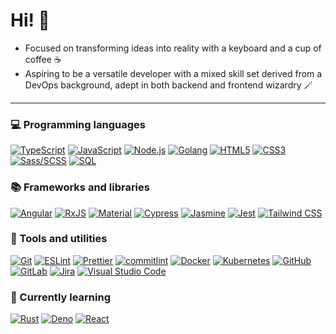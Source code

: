 <div>

# Hi! 👋

- Focused on transforming ideas into reality with a keyboard and a cup of coffee ☕
- Aspiring to be a versatile developer with a mixed skill set derived from a DevOps background, adept in both backend and frontend wizardry 🪄

</div>

---

<div>

### 💻 Programming languages

<a href="https://www.typescriptlang.org/"><img alt="TypeScript" src="https://img.shields.io/badge/TypeScript-007ACC.svg?logo=typescript&cacheSeconds=604800&logoColor=white"></a>
<a href="https://developer.mozilla.org/en-US/docs/Web/JavaScript"><img alt="JavaScript" src="https://img.shields.io/badge/JavaScript-F7DF1E.svg?logo=javascript&cacheSeconds=604800&logoColor=black"></a>
<a href="https://nodejs.org/"><img alt="Node.js" src="https://img.shields.io/badge/Node.js-43853D.svg?logo=node.js&cacheSeconds=604800&logoColor=white"></a>
<a href="https://go.dev/"><img alt="Golang" src="https://img.shields.io/badge/Golang-00ADD8.svg?logo=go&cacheSeconds=604800&logoColor=white"></a>
<a href="https://developer.mozilla.org/en-US/docs/Glossary/HTML5"><img alt="HTML5" src="https://img.shields.io/badge/HTML-E34F26.svg?logo=html5&cacheSeconds=604800&logoColor=white"></a>
<a href="https://developer.mozilla.org/en-US/docs/Web/CSS"><img alt="CSS3" src="https://img.shields.io/badge/CSS-1572B6.svg?logo=css3&cacheSeconds=604800&logoColor=white"></a>
<a href="https://sass-lang.com/"><img alt="Sass/SCSS" src="https://img.shields.io/badge/Sass-CC6699.svg?logo=sass&cacheSeconds=604800&logoColor=white"></a>
<a href="https://developer.mozilla.org/en-US/docs/Glossary/SQL"><img alt="SQL" src="https://img.shields.io/badge/SQL-025E8C.svg?logo=redis&cacheSeconds=604800&logoColor=white"></a>

### 📚 Frameworks and libraries

<a href="https://angular.dev/"><img alt="Angular" src="https://img.shields.io/badge/Angular-DD0031.svg?logo=angular&cacheSeconds=604800&logoColor=white"></a>
<a href="https://rxjs.dev/"><img alt="RxJS" src="https://img.shields.io/badge/RxJS-%23B7178C.svg?logo=reactivex&cacheSeconds=604800&logoColor=white"></a>
<a href="https://material.angular.io/"><img alt="Material" src="https://img.shields.io/badge/Material-%23B7178C.svg?logo=material+design&cacheSeconds=604800&logoColor=white"></a>
<a href="https://www.cypress.io/"><img alt="Cypress" src="https://img.shields.io/badge/Cypress-%23E5E5E5.svg?logo=cypress&cacheSeconds=604800&logoColor=058a5e"></a>
<a href="https://jasmine.github.io/"><img alt="Jasmine" src="https://img.shields.io/badge/Jasmine-%238A4182.svg?logo=Jasmine&cacheSeconds=604800&logoColor=white"></a>
<a href="https://jestjs.io/"><img alt="Jest" src="https://img.shields.io/badge/Jest-%23C21325.svg?logo=jest&cacheSeconds=604800&logoColor=white"></a>
<a href="https://tailwindcss.com/"><img alt="Tailwind CSS" src="https://img.shields.io/badge/Tailwind_CSS-38B2AC.svg?logo=tailwind-css&cacheSeconds=604800&logoColor=white"></a>

### 🧰 Tools and utilities

<a href="https://git-scm.com/"><img alt="Git" src="https://img.shields.io/badge/Git-E44C30.svg?logo=git&cacheSeconds=604800&logoColor=white"></a>
<a href="https://eslint.org/"><img alt="ESLint" src="https://img.shields.io/badge/ESLint-4B3263.svg?logo=eslint&cacheSeconds=604800&logoColor=white"></a>
<a href="https://prettier.io/"><img alt="Prettier" src="https://img.shields.io/badge/Prettier-F7B93E.svg?logo=Prettier&cacheSeconds=604800&logoColor=black"></a>
<a href="https://commitlint.js.org/"><img alt="commitlint" src="https://img.shields.io/badge/commitlint-E44C30.svg?logo=commitlint&cacheSeconds=604800&logoColor=white"></a>
<a href="https://www.docker.com/"><img alt="Docker" src="https://img.shields.io/badge/Docker-%230db7ed.svg?logo=docker&cacheSeconds=604800&logoColor=white"></a>
<a href="https://kubernetes.io/"><img alt="Kubernetes" src="https://img.shields.io/badge/Kubernetes-%23326ce5.svg?logo=kubernetes&cacheSeconds=604800&logoColor=white"></a>
<a href="https://github.com/"><img alt="GitHub" src="https://img.shields.io/badge/GitHub-181717.svg?logo=github&cacheSeconds=604800&logoColor=white"></a>
<a href="https://about.gitlab.com/"><img alt="GitLab" src="https://img.shields.io/badge/GitLab-FC6D26.svg?logo=gitlab&cacheSeconds=604800&logoColor=white"></a>
<a href="https://www.atlassian.com/es/software/jira"><img alt="Jira" src="https://img.shields.io/badge/Jira-0052CC.svg?logo=jira&cacheSeconds=604800&logoColor=white"></a>
<a href="https://code.visualstudio.com/"><img alt="Visual Studio Code" src="https://img.shields.io/badge/VS%20Code-0078d7.svg?logo=visual-studio-code&cacheSeconds=604800&logoColor=white"></a>

### 🌱 Currently learning

<a href="https://www.rust-lang.org/"><img alt="Rust" src="https://img.shields.io/badge/Rust-000000.svg?logo=rust&cacheSeconds=604800&logoColor=white"></a>
<a href="https://deno.com/"><img alt="Deno" src="https://img.shields.io/badge/Deno-111111.svg?logo=deno&cacheSeconds=604800&logoColor=white"></a>
<a href="https://react.dev/"><img alt="React" src="https://img.shields.io/badge/React-222222.svg?logo=react&cacheSeconds=604800&logoColor=white"></a>

</div>
